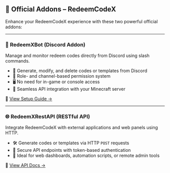 ## 🚀 Official Addons – RedeemCodeX

Enhance your RedeemCodeX experience with these two powerful official addons:

---

### 🤖 **RedeemXBot (Discord Addon)**

Manage and monitor redeem codes directly from Discord using slash commands.

* 🔧 Generate, modify, and delete codes or templates from Discord
* 👥 Role- and channel-based permission system
* 🖥️ No need for in-game or console access
* 📡 Seamless API integration with your Minecraft server

📄 [View Setup Guide →](./discord-bot-x.md)

---

### 🌐 **RedeemXRestAPI (RESTful API)**

Integrate RedeemCodeX with external applications and web panels using HTTP.

* 🛠️ Generate codes or templates via HTTP `POST` requests
* 🧾 Secure API endpoints with token-based authentication
* 💼 Ideal for web dashboards, automation scripts, or remote admin tools

📄 [View API Docs →](./redeem-x-rest-api.md)

